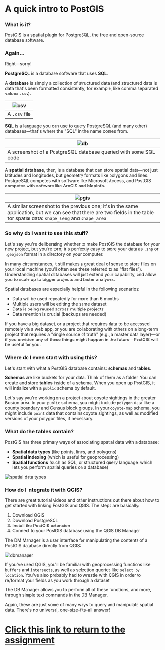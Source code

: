 # A quick intro to PostGIS

### What is it?

PostGIS is a spatial plugin for PostgreSQL, the free and open-source database software.

### Again...

Right—sorry!

**PostgreSQL** is a database software that uses **SQL**.

A **database** is simply a collection of structured data (and structured data is data that's been formatted consistently, for example, like comma separated values `.csv`).

| ![csv](https://docs.microsoft.com/en-us/power-query/images/me-combine-files-csv-sample-csv-file.png) |
| ---------------------------------------------------------------------------------------------------- |
| A `.csv` file                                                                                                   |

**SQL** is a language you can use to query PostgreSQL (and many other) databases—that's where the "SQL" in the name comes from.


| ![db](https://www.databasejournal.com/wp-content/uploads/2021/12/Post01.png) |
| ---------------------------------------------------------------------------- |
| A screenshot of a PostgreSQL database queried with some SQL code                                                                             |

A **spatial database**, then, is a database that can store spatial data—not just latitudes and longitudes, but geometry formats like polygons and lines. PostgreSQL competes with software like Microsoft Access, and PostGIS competes with software like ArcGIS and MapInfo.

| ![pgis](https://live.osgeo.org/en/_images/postgis_screenshot.png) |
| ----------------------------------------------------------------- |
| A similar screenshot to the previous one; it's in the same application, but we can see that there are two fields in the table for spatial data: `shape_leng` and `shape_area`|

### So why do I want to use this stuff?

Let's say you're deliberating whether to make PostGIS the database for your new project, but you're torn; it's perfectly easy to store your data as `.shp` or `.geojson` format in a directory on your computer.

In many circumstances, it still makes a great deal of sense to store files on your local machine (you'll often see these referred to as "flat files"). Understanding spatial databases will just extend your capability, and allow you to scale up to bigger projects and faster analyses.

Spatial databases are especially helpful in the following scenarios:

- Data will be used repeatedly for more than 6 months
- Multiple users will be editing the same dataset
- Data is being reused across multiple projects
- Data retention is crucial (backups are needed)

If you have a big dataset, or a project that requires data to be accessed remotely via a web app, or you are collaborating with others on a long-term project that requires a "single source of truth" (e.g., a master data layer)—or if you envision any of these things might happen in the future—PostGIS will be useful for you.

### Where do I even start with using this?

Let's start with what a PostGIS database contains: **schemas** and **tables**.

**Schemas** are like buckets for your data. Think of them as a folder. You can create and store **tables** inside of a schema. When you open up PostGIS, it will intialize with a `public` schema by default.

Let's say you're working on a project about coyote sightings in the greater Boston area. In your `public` schema, you might include `polygon` data like a county boundary and Census block groups. In your `coyote-map` schema, you might include `point` data that contains coyote sightings, as well as modified versions of your polygon files, if necessary.

### What do the tables contain?

PostGIS has three primary ways of associating spatial data with a database:

- **Spatial data types** (like points, lines, and polygons)
- **Spatial indexing** (which is useful for geoprocessing)
- **Spatial functions** (such as SQL, or structured query language, which lets you perform spatial queries on a database)

![spatial data types](https://postgis.net/workshops/postgis-intro/_images/hierarchy.png)

### How do I integrate it with QGIS?

There are great tutorial videos and other instructions out there about how to get started with linking PostGIS and QGIS. The steps are basically:
1. Download QGIS
2. Download PostgreSQL
3. Install the PostGIS extension
4. Connect to your PostGIS database using the QGIS DB Manager

The DM Manager is a user interface for manipulating the contents of a PostGIS database directly from QGIS:

![dbmanager](https://docs.qgis.org/3.4/en/_images/db_manager1.png)

If you've used QGIS, you'll be familiar with geoprocessing functions like `buffers` and `intersects`, as well as selection queries like `select by location`. You've also probably had to wrestle with QGIS in order to re/format your fields as you work through a dataset.

The DB Manager allows you to perform all of these functions, and more, through simple text commands in the DB Manager.

Again, these are just some of many ways to query and manipulate spatial data. There's no universal, one-size-fits-all answer!

# [Click this link to return to the assignment](./)
